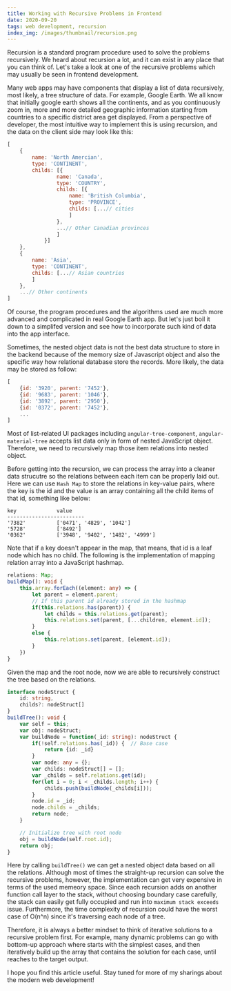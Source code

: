 ```yaml
---
title: Working with Recursive Problems in Frontend
date: 2020-09-20
tags: web development, recursion
index_img: /images/thumbnail/recursion.png
---
```

Recursion is a standard program procedure used to solve the problems recursively. We heard about recursion a lot, and it can exist in any place that you can think of. Let's take a look at one of the recursive problems which may usually be seen in frontend development. 

Many web apps may have components that display a list of data recursively, most likely, a tree structure of data. For example, Google Earth. We all know that initially google earth shows all the continents, and as you continuously zoom in, more and more detailed geographic information starting from countries to a specific district area get displayed. From a perspective of developer, the most intuitive way to implement this is using recursion, and the data on the client side may look like this:
```javascript
[
    {
        name: 'North Amercian',
        type: 'CONTINENT',
        childs: [{
                name: 'Canada',
                type: 'COUNTRY',
                childs: [{
                    name: 'British Columbia',
                    type: 'PROVINCE',
                    childs: [...// cities
                    ]
                },
                ...// Other Canadian provinces
                ]
            }]
    },
    {
        name: 'Asia',
        type: 'CONTINENT',
        childs: [...// Asian countries
        ]
    },
    ...// Other continents
]
```
Of course, the program procedures and the algorithms used are much more advanced and complicated in real Google Earth app. But let's just boil it down to a simplifed version and see how to incorporate such kind of data into the app interface.

Sometimes, the nested object data is not the best data structure to store in the backend because of the memory size of Javascript object and also the specific way how relational database store the records. More likely, the data may be stored as follow:
```javascript 
[
    {id: '3920', parent: '7452'},
    {id: '9683', parent: '1046'},
    {id: '3892', parent: '2950'},
    {id: '0372', parent: '7452'},
    ...
]
```
Most of list-related UI packages including `angular-tree-component`, `angular-material-tree` accepts list data only in form of nested JavaScript object. Therefore, we need to recursively map those item relations into nested object. 

Before getting into the recursion, we can process the array into a cleaner data strucutre so the relations between each item can be properly laid out. Here we can use `Hash Map` to store the relations in key-value pairs, where the key is the id and the value is an array containing all the child items of that id, something like below:
```text
key             value 
-------------------------
'7382'          ['0471', '4829', '1042']
'5728'          ['8492']
'0362'          ['3948', '9402', '1482', '4999']
```
Note that if a key doesn't appear in the map, that means, that id is a leaf node which has no child. The following is the implementation of mapping relation array into a JavaScript hashmap.
```typescript
relations: Map;
buildMap(): void {
    this.array.forEach((element: any) => {
        let parent = element.parent;
        // If this parent id already stored in the hashmap
        if(this.relations.has(parent)) {
            let childs = this.relations.get(parent);
            this.relations.set(parent, [...children, element.id]);
        }
        else {
            this.relations.set(parent, [element.id]);
        }
    })
}
```
Given the map and the root node, now we are able to recursively construct the tree based on the relations.
```typescript 
interface nodeStruct {
    id: string,
    childs?: nodeStruct[]
}
buildTree(): void {
    var self = this;
    var obj: nodeStruct;
    var buildNode = function(_id: string): nodeStruct {
        if(!self.relations.has(_id)) {  // Base case
            return {id: _id}
        }
        var node: any = {};
        var childs: nodeStruct[] = [];
        var _childs = self.relations.get(id);
        for(let i = 0; i < _childs.length; i++) {
            childs.push(buildNode(_childs[i]));
        }
        node.id = _id;
        node.childs = _childs;
        return node;
    }

    // Initialize tree with root node
    obj = buildNode(self.root.id);
    return obj;
}
```
Here by calling `buildTree()` we can get a nested object data based on all the relations. Although most of times the straight-up recursion can solve the recursive problems, however, the implementation can get very expensive in terms of the used memeory space. Since each recursion adds on another function call layer to the stack, without choosing boundary case carefully, the stack can easily get fully occupied and run into `maximum stack exceeds` issue. Furthermore, the time complexity of recursion could have the worst case of O(n^n) since it's traversing each node of a tree. 

Therefore, it is always a better mindset to think of iterative solutions to a recursive problem first. For example, many dynamic problems can go with bottom-up approach where starts with the simplest cases, and then iteratively build up the array that contains the solution for each case, until reaches to the target output.

I hope you find this article useful. Stay tuned for more of my sharings about the modern web development!

